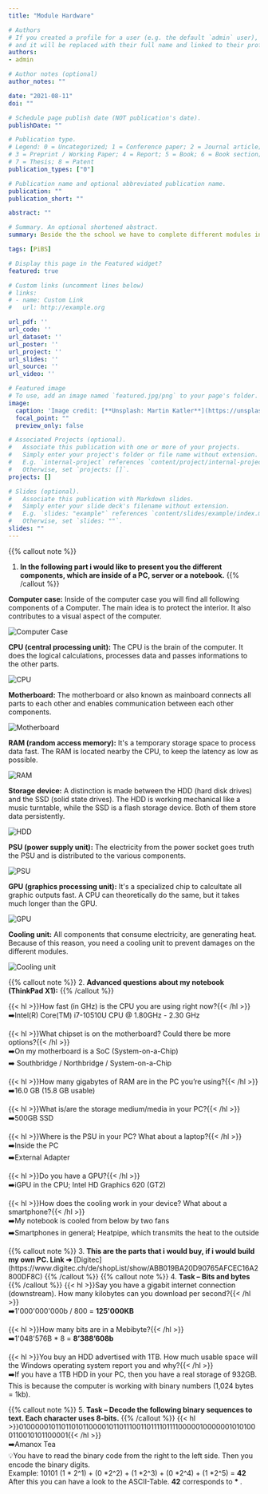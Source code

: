 ```yaml
---
title: "Module Hardware"

# Authors
# If you created a profile for a user (e.g. the default `admin` user), write the username (folder name) here 
# and it will be replaced with their full name and linked to their profile.
authors:
- admin

# Author notes (optional)
author_notes: ""

date: "2021-08-11"
doi: ""

# Schedule page publish date (NOT publication's date).
publishDate: ""

# Publication type.
# Legend: 0 = Uncategorized; 1 = Conference paper; 2 = Journal article;
# 3 = Preprint / Working Paper; 4 = Report; 5 = Book; 6 = Book section;
# 7 = Thesis; 8 = Patent
publication_types: ["0"]

# Publication name and optional abbreviated publication name.
publication: ""
publication_short: ""

abstract: ""

# Summary. An optional shortened abstract.
summary: Beside the the school we have to complete different modules in our company. The first topic is about Hardware.

tags: [PiBS]

# Display this page in the Featured widget?
featured: true

# Custom links (uncomment lines below)
# links:
# - name: Custom Link
#   url: http://example.org

url_pdf: ''
url_code: ''
url_dataset: ''
url_poster: ''
url_project: ''
url_slides: ''
url_source: ''
url_video: ''

# Featured image
# To use, add an image named `featured.jpg/png` to your page's folder. 
image:
  caption: 'Image credit: [**Unsplash: Martin Katler**](https://unsplash.com/photos/7wCxlBfGMdk)'
  focal_point: ""
  preview_only: false

# Associated Projects (optional).
#   Associate this publication with one or more of your projects.
#   Simply enter your project's folder or file name without extension.
#   E.g. `internal-project` references `content/project/internal-project/index.md`.
#   Otherwise, set `projects: []`.
projects: []

# Slides (optional).
#   Associate this publication with Markdown slides.
#   Simply enter your slide deck's filename without extension.
#   E.g. `slides: "example"` references `content/slides/example/index.md`.
#   Otherwise, set `slides: ""`.
slides: ""
---
```

{{% callout note %}}
  1. <b> In the following part i would like to present you the different components, which are inside of a PC, server or a notebook.</b>
{{% /callout %}}

<b>Computer case:</b> Inside of the computer case you will find all following components of a Computer. The main idea is to protect the interior. It also contributes to a visual aspect of the computer.

![Computer Case](computer-case.jpg "<b>Computer case</b> (Unsplash: Onur Binay)")

<b>CPU (central processing unit):</b> The CPU is the brain of the computer. It does the logical calculations, processes data and passes informations to the other parts.

![CPU](processor.jpg "<b>CPU</b> (Unsplash: Fidel Fernando)")

<b>Motherboard:</b> The motherboard or also known as mainboard connects all parts to each other and enables communication between each other components.

![Motherboard](motherboard.jpg "<b>motherboard</b> (Unsplash: Thomas Jensen)")

<b>RAM (random access memory):</b> It's a temporary storage space to process data fast. The RAM is located nearby the CPU, to keep the latency as low as possible.

![RAM](ram.jpg "<b>RAM</b> (Unsplash: Luan Gjokaj)")

<b>Storage device:</b> A distinction is made between the HDD (hard disk drives) and the SSD (solid state drives). The HDD is working mechanical like a music turntable, while the SSD is a flash storage device. Both of them store data persistently.

![HDD](hdd.jpg "<b>HDD</b> (Unsplash: Art Wall - Kittenprint)")

<b>PSU (power supply unit):</b> The electricity from the power socket goes truth the PSU and is distributed to the various components.

![PSU](psu.jpg "<b>PSU</b> (Unsplash: Luke Hodde)")

<b>GPU (graphics processing unit):</b> It's a specialized chip to calcultate all graphic outputs fast. A CPU can theoretically do the same, but it takes much longer than the GPU.

![GPU](gpu.jpg "<b>GPU</b> (Unsplash: Nana Dua)")

<b>Cooling unit:</b> All components that consume electricity, are generating heat. Because of this reason, you need a cooling unit to prevent damages on the different modules.

![Cooling unit](cooling-unit.jpg "<b>Cooling unit</b> (Unsplash: Barez Omer)")

{{% callout note %}}
  2. <b>Advanced questions about my notebook (ThinkPad X1):</b>
{{% /callout %}}

{{< hl >}}How fast (in GHz) is the CPU you are using right now?{{< /hl >}}<br>
➡️Intel(R) Core(TM) i7-10510U CPU @ 1.80GHz - 2.30 GHz
<p></p>
{{< hl >}}What chipset is on the motherboard? Could there be more options?{{< /hl >}}<br>
➡️On my motherboard is a SoC (System-on-a-Chip)<br>
➡️ Southbridge / Northbridge / System-on-a-Chip
<p></p>
{{< hl >}}How many gigabytes of RAM are in the PC you’re using?{{< /hl >}}<br>
➡️16.0 GB (15.8 GB usable)
<p></p>
{{< hl >}}What is/are the storage medium/media in your PC?{{< /hl >}}<br>
➡️500GB SSD
<p></p>
{{< hl >}}Where is the PSU in your PC? What about a laptop?{{< /hl >}}<br>
➡️Inside the PC<br>
➡️External Adapter
<p></p>
{{< hl >}}Do you have a GPU?{{< /hl >}}<br>
➡️iGPU in the CPU; Intel HD Graphics 620 (GT2)
<p></p>
{{< hl >}}How does the cooling work in your device? What about a smartphone?{{< /hl >}}<br>
➡️My notebook is cooled from below by two fans<br>
➡️Smartphones in general; Heatpipe, which transmits the heat to the outside<br>
<p></p>
{{% callout note %}}
  3. <b> This are the parts that i would buy, if i would build my own PC. Link ➔</b>
  [Digitec](https://www.digitec.ch/de/shopList/show/ABB019BA20D90765AFCEC16A2800DF8C)
{{% /callout %}}
{{% callout note %}}
  4. <b>Task – Bits and bytes</b>
{{% /callout %}}
{{< hl >}}Say you have a gigabit internet connection (downstream). How many kilobytes can you download per second?{{< /hl >}}<br>
➡️1'000'000'000b / 800 = <b>125'000KB</b>
<p></p>
{{< hl >}}How many bits are in a Mebibyte?{{< /hl >}}<br>
➡️1'048'576B * 8 = <b>8’388’608b</b>
<p></p>
{{< hl >}}You buy an HDD advertised with 1TB. How much usable space will the Windows operating system report you and why?{{< /hl >}}<br>
➡️If you have a 1TB HDD in your PC, then you have a real storage of 932GB. This is because the computer is working with binary numbers (1,024 bytes = 1kb).
<p></p>
{{% callout note %}}
  5. <b>Task – Decode the following binary sequences to text. Each character uses 8-bits.</b>
{{% /callout %}}
{{< hl >}}01000001011011010110000101101110011011110111100000100000010101000110010101100001{{< /hl >}}<br>
➡️Amanox Tea<br>
💡You have to read the binary code from the right to the left side. Then you encode the binary digits.<br>
Example: 10101 (1 * 2^1) + (0 *2^2) + (1 *2^3) + (0 *2^4) + (1 *2^5) = <b>42</b> <br>
After this you can have a look to the ASCII-Table. <b>42</b> corresponds to <b> * </b>.
